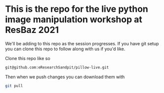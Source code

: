 # This is the repo for the live python image manipulation workshop at ResBaz 2021

We'll be adding to this repo as the session progresses.  If you have git setup you can clone this repo to follow along with us if you'd like.


Clone this repo like so
```bash
git@github.com:eResearchSandpit/pillow-live.git
```

Then when we push changes you can download them with

```bash
git pull
```
